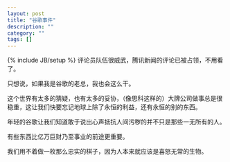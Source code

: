 ```yaml
---
layout: post
title: "谷歌事件"
description: ""
category: ""
tags: []
---
```

{% include JB/setup %}
评论员队伍很威武，腾讯新闻的评论已被占领，不用看了。

只想说，如果我是谷歌的老总，我也会这么干。

这个世界有太多的猜疑，也有太多的妥协，（像思科这样的）大牌公司做事总是很稳重，这让我们快要忘记地球上除了永恒的利益，还有永恒的别的东西。

年轻的谷歌让我们知道敢于说出心声抵抗人间污秽的并不只是那些一无所有的人。

有些东西比亿万巨财乃至事业的前途更重要。

我们用不着做一枚那么忠实的棋子，因为人本来就应该是喜怒无常的生物。